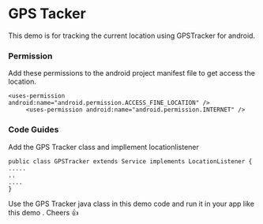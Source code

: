 # GPS Tacker 

This demo is for tracking the current location using GPSTracker for android. 

### Permission 

Add these permissions to the android project manifest file to get access the location.
```
<uses-permission android:name="android.permission.ACCESS_FINE_LOCATION" />
     <uses-permission android:name="android.permission.INTERNET" />
```

### Code Guides 

Add the GPS Tracker class and impllement locationlistener 
```
public class GPSTracker extends Service implements LocationListener {
.....
..
....
}
```
Use the GPS Tracker java class in this demo code and run it in your app like this demo . Cheers :+1:
